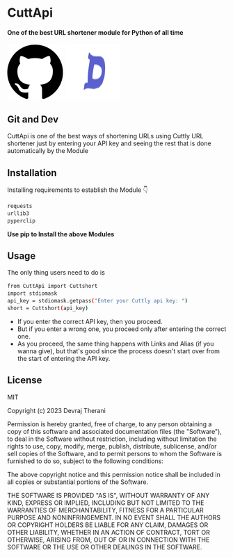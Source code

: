 # CuttApi
#### One of the best URL shortener module for Python of all time

[![Git and Dev](Github.png)](https://cutt.ly/CuttApi) [![Git and Dev](Dev%20-%20Copy%20(2).png)](https://cutt.ly/CuttApi)

## Git and Dev

CuttApi is one of the best ways of shortening URLs using Cuttly URL shortener just by entering your API key and seeing the rest that is done automatically by the Module







## Installation

Installing requirements to establish the Module 👇

```sh
requests
urllib3
pyperclip
```
**Use pip to Install the above Modules**


## Usage
The only thing users need to do is
```sh
from CuttApi import Cuttshort
import stdiomask
api_key = stdiomask.getpass("Enter your Cuttly api key: ")
short = Cuttshort(api_key)
```

- If you enter the correct API key, then you proceed.
- But if you enter a wrong one, you proceed only after entering the correct one.
- As you proceed, the same thing happens with Links and Alias (if you wanna give), but that's good since the process doesn't start over from the start of entering the API key.

## License

MIT

Copyright (c) 2023  Devraj Therani

Permission is hereby granted, free of charge, to any person obtaining a copy
of this software and associated documentation files (the "Software"), to deal
in the Software without restriction, including without limitation the rights
to use, copy, modify, merge, publish, distribute, sublicense, and/or sell
copies of the Software, and to permit persons to whom the Software is
furnished to do so, subject to the following conditions:

The above copyright notice and this permission notice shall be included in all
copies or substantial portions of the Software.

THE SOFTWARE IS PROVIDED "AS IS", WITHOUT WARRANTY OF ANY KIND, EXPRESS OR
IMPLIED, INCLUDING BUT NOT LIMITED TO THE WARRANTIES OF MERCHANTABILITY,
FITNESS FOR A PARTICULAR PURPOSE AND NONINFRINGEMENT. IN NO EVENT SHALL THE
AUTHORS OR COPYRIGHT HOLDERS BE LIABLE FOR ANY CLAIM, DAMAGES OR OTHER
LIABILITY, WHETHER IN AN ACTION OF CONTRACT, TORT OR OTHERWISE, ARISING FROM,
OUT OF OR IN CONNECTION WITH THE SOFTWARE OR THE USE OR OTHER DEALINGS IN THE
SOFTWARE.

